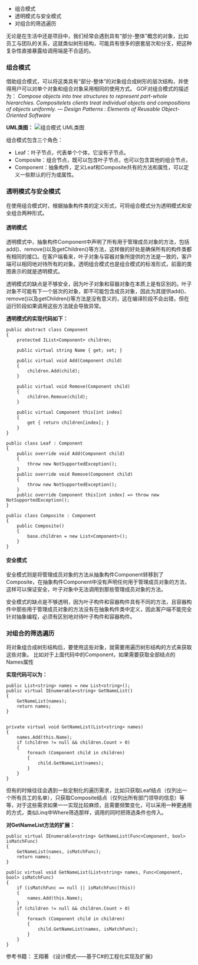 - 组合模式
- 透明模式与安全模式
- 对组合的筛选遍历 

无论是在生活中还是项目中，我们经常会遇到具有“部分-整体”概念的对象，比如员工与团队的关系，这就类似树形结构，可能具有很多的嵌套层次和分支，把这种复杂性直接暴露给调用端是不合适的。

### 组合模式
借助组合模式，可以将这类具有“部分-整体”的对象组合成树形的层次结构，并使得用户可以对单个对象和组合对象采用相同的使用方式。
GOF对组合模式的描述为：
*Compose objects into tree structures to represent part-whole hierarchies.*
*Compositelets clients treat individual objects and compositions of objects uniformly.*
*— Design Patterns : Elements of Reusable Object-Oriented Software*

**UML类图：**
![组合模式 UML类图](https://zhixin9001.github.io/2020_DesignPattern/8.composite.JPG "组合模式 UML类图")

组合模式包含三个角色：
- Leaf：叶子节点，代表单个个体，它没有子节点。
- Composite：组合节点，既可以包含叶子节点，也可以包含其他的组合节点，
- Component：抽象构件，定义Leaf和Composite共有的方法和属性，可以定义一些默认的行为或属性。

### 透明模式与安全模式
在使用组合模式时，根据抽象构件类的定义形式，可将组合模式分为透明模式和安全组合两种形式。
#### 透明模式
透明模式中，抽象构件Component中声明了所有用于管理成员对象的方法，包括add()、remove()以及getChildren()等方法，这样做的好处是确保所有的构件类都有相同的接口。在客户端看来，叶子对象与容器对象所提供的方法是一致的，客户端可以相同地对待所有的对象。透明组合模式也是组合模式的标准形式，前面的类图表示的就是透明模式。

透明模式的缺点是不够安全，因为叶子对象和容器对象在本质上是有区别的。叶子对象不可能有下一个层次的对象，即不可能包含成员对象，因此为其提供add()、remove()以及getChildren()等方法是没有意义的，这在编译阶段不会出错，但在运行阶段如果调用这些方法就会导致异常。

**透明模式的实现代码如下：**
```
public abstract class Component
{
    protected IList<Component> children;

    public virtual string Name { get; set; }

    public virtual void Add(Component child)
    {
        children.Add(child);
    }

    public virtual void Remove(Component child)
    {
        children.Remove(child);
    }

    public virtual Component this[int index]
    {
        get { return children[index]; }
    }
}

public class Leaf : Component
{
    public override void Add(Component child)
    {
        throw new NotSupportedException();
    }
    public override void Remove(Component child)
    {
        throw new NotSupportedException();
    }
    public override Component this[int index] => throw new NotSupportedException();
}

public class Composite : Component
{
    public Composite()
    {
        base.children = new List<Component>();
    }
}
```

#### 安全模式
安全模式则是将管理成员对象的方法从抽象构件Component转移到了Composite，在抽象构件Component中没有声明任何用于管理成员对象的方法，这样可以保证安全，叶子对象中无法调用到那些管理成员对象的方法。

安全模式的缺点是不够透明，因为叶子构件和容器构件具有不同的方法，且容器构件中那些用于管理成员对象的方法没有在抽象构件类中定义，因此客户端不能完全针对抽象编程，必须有区别地对待叶子构件和容器构件。

### 对组合的筛选遍历
将对象组合成树形结构后，要使用这些对象，就需要用遍历树形结构的方式来获取这些对象。
比如对于上面代码中的Component，如果需要获取全部结点的Names属性

**实现代码可以为：**
```
public List<string> names = new List<string>();
public virtual IEnumerable<string> GetNameList()
{
    GetNameList(names);
    return names;
}


private virtual void GetNameList(List<string> names)
{
    names.Add(this.Name);
    if (children != null && children.Count > 0)
    {
        foreach (Component child in children)
        {
            child.GetNameList(names);
        }
    }
}
```

但有的时候往往会遇到一些定制化的遍历需求，比如只获取Leaf结点（仅列出一个所有员工的名单），只获取Composite结点（仅列出所有部门领导的信息）等等，对于这些需求如果一一实现比较麻烦，且需要频繁变化，可以采用一种更通用的方式，类似Linq中Where筛选那样，调用的同时把筛选条件也传入。

**对GetNameList方法的扩展：**
```
public virtual IEnumerable<string> GetNameList(Func<Component, bool> isMatchFunc)
{
    GetNameList(names, isMatchFunc);
    return names;
}

public virtual void GetNameList(List<string> names, Func<Component, bool> isMatchFunc)
{
    if (isMatchFunc == null || isMatchFunc(this))
    {
        names.Add(this.Name);
    }
    if (children != null && children.Count > 0)
    {
        foreach (Component child in children)
        {
            child.GetNameList(names, isMatchFunc);
        }
    }
}
```

参考书籍：
王翔著 《设计模式——基于C#的工程化实现及扩展》